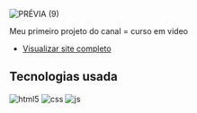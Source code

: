 
![PRÉVIA (9)](https://github.com/camilyolivei/Cordel/assets/120147200/ddbfe487-b1e7-4942-b804-955674803599)


Meu primeiro projeto do canal = curso em video

- [Visualizar site completo](https://camilyolivei.github.io/Cordel/)<br/>

## Tecnologias usada

<div style="display: inline_block">
  <img align="center" alt="html5" src="https://img.shields.io/badge/HTML5-E34F26?style=for-the-badge&logo=html5&logoColor=white" />
  <img align="center" alt="css" src="https://img.shields.io/badge/CSS3-1572B6?style=for-the-badge&logo=css3&logoColor=white" />
  <img align="center" alt="js" src="https://img.shields.io/badge/JavaScript-F7DF1E?style=for-the-badge&logo=javascript&logoColor=black" />

</div><br/>
